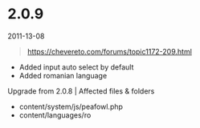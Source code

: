 # 2.0.9

2011-13-08

> https://chevereto.com/forums/topic1172-209.html

- Added input auto select by default
- Added romanian language

Upgrade from 2.0.8 | Affected files & folders

- content/system/js/peafowl.php
- content/languages/ro